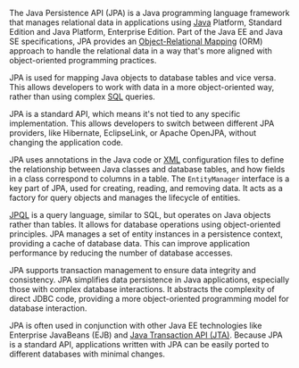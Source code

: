 The Java Persistence API (JPA) is a Java programming language framework that manages relational data in applications using [Java](../programming/java.md) Platform, Standard Edition and Java Platform, Enterprise Edition. Part of the Java EE and Java SE specifications, JPA provides an [Object-Relational Mapping](../programming/orp.md) (ORM) approach to handle the relational data in a way that's more aligned with object-oriented programming practices.

JPA is used for mapping Java objects to database tables and vice versa. This allows developers to work with data in a more object-oriented way, rather than using complex [SQL](../programming/sql.md) queries. 

JPA is a standard API, which means it's not tied to any specific implementation. This allows developers to switch between different JPA providers, like Hibernate, EclipseLink, or Apache OpenJPA, without changing the application code.

JPA uses annotations in the Java code or [XML](../programming/xml.md) configuration files to define the relationship between Java classes and database tables, and how fields in a class correspond to columns in a table. The `EntityManager` interface is a key part of JPA, used for creating, reading, and removing data. It acts as a factory for query objects and manages the lifecycle of entities.

[JPQL](../misc/jpql.md) is a query language, similar to SQL, but operates on Java objects rather than tables. It allows for database operations using object-oriented principles. JPA manages a set of entity instances in a persistence context, providing a cache of database data. This can improve application performance by reducing the number of database accesses.

JPA supports transaction management to ensure data integrity and consistency. JPA simplifies data persistence in Java applications, especially those with complex database interactions. It abstracts the complexity of direct JDBC code, providing a more object-oriented programming model for database interaction.

JPA is often used in conjunction with other Java EE technologies like Enterprise JavaBeans (EJB) and [Java Transaction API (JTA)](../misc/jta.md). Because JPA is a standard API, applications written with JPA can be easily ported to different databases with minimal changes.